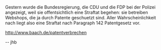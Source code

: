 Gestern wurde die Bundesregierung, die CDU und die FDP bei der Polizei
angezeigt, weil sie offentsichtlich eine Straftat begehen: sie betreiben
Webshops, die ja durch Patente geschuetzt sind. Aller Wahrscheinlichkeit
nach liegt also eine Straftat nach Paragraph 142 Patentgesetz vor.

<http://www.baach.de/patentverbrechen>

\-- jhb
